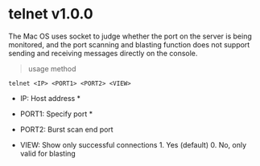 # telnet v1.0.0
The Mac OS uses socket to judge whether the port on the server is being monitored, and the port scanning and blasting function does not support sending and receiving messages directly on the console.

> usage method
```shell
telnet <IP> <PORT1> <PORT2> <VIEW>  
```
  * IP: Host address   *
  
  * PORT1: Specify port *
  
  * PORT2: Burst scan end port
    
  * VIEW: Show only successful connections 1. Yes (default) 0. No, only valid for blasting
